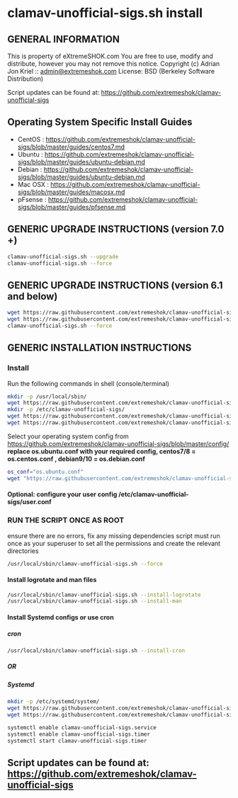 # clamav-unofficial-sigs.sh install

## GENERAL INFORMATION

This is property of eXtremeSHOK.com
You are free to use, modify and distribute, however you may not remove this notice.
Copyright (c) Adrian Jon Kriel :: admin@extremeshok.com
License: BSD (Berkeley Software Distribution)

Script updates can be found at: <https://github.com/extremeshok/clamav-unofficial-sigs>

## Operating System Specific Install Guides

* CentOS : <https://github.com/extremeshok/clamav-unofficial-sigs/blob/master/guides/centos7.md>
* Ubuntu : <https://github.com/extremeshok/clamav-unofficial-sigs/blob/master/guides/ubuntu-debian.md>
* Debian : <https://github.com/extremeshok/clamav-unofficial-sigs/blob/master/guides/ubuntu-debian.md>
* Mac OSX : <https://github.com/extremeshok/clamav-unofficial-sigs/blob/master/guides/macosx.md> 
* pFsense : <https://github.com/extremeshok/clamav-unofficial-sigs/blob/master/guides/pfsense.md>

## GENERIC UPGRADE INSTRUCTIONS (version 7.0 +)

```bash
clamav-unofficial-sigs.sh --upgrade
clamav-unofficial-sigs.sh --force
```

## GENERIC UPGRADE INSTRUCTIONS (version 6.1 and below)

```bash
wget https://raw.githubusercontent.com/extremeshok/clamav-unofficial-sigs/master/clamav-unofficial-sigs.sh -O /usr/local/sbin/clamav-unofficial-sigs.sh && chmod 755 /usr/local/sbin/clamav-unofficial-sigs.sh
wget https://raw.githubusercontent.com/extremeshok/clamav-unofficial-sigs/master/config/master.conf -O /etc/clamav-unofficial-sigs/master.conf
clamav-unofficial-sigs.sh --force
```

## GENERIC INSTALLATION INSTRUCTIONS

### Install

Run the following commands in shell (console/terminal)

```bash
mkdir -p /usr/local/sbin/
wget https://raw.githubusercontent.com/extremeshok/clamav-unofficial-sigs/master/clamav-unofficial-sigs.sh -O /usr/local/sbin/clamav-unofficial-sigs.sh && chmod 755 /usr/local/sbin/clamav-unofficial-sigs.sh
mkdir -p /etc/clamav-unofficial-sigs/
wget https://raw.githubusercontent.com/extremeshok/clamav-unofficial-sigs/master/config/master.conf -O /etc/clamav-unofficial-sigs/master.conf
wget https://raw.githubusercontent.com/extremeshok/clamav-unofficial-sigs/master/config/user.conf -O /etc/clamav-unofficial-sigs/user.conf
```

Select your operating system config from <https://github.com/extremeshok/clamav-unofficial-sigs/blob/master/config/>
**replace os.ubuntu.conf with your required config, centos7/8 = os.centos.conf , debian9/10 = os.debian.conf**

```bash
os_conf="os.ubuntu.conf"
wget "https://raw.githubusercontent.com/extremeshok/clamav-unofficial-sigs/master/config/os/${os_conf}" -O /etc/clamav-unofficial-sigs/os.conf
```

#### Optional: configure your user config /etc/clamav-unofficial-sigs/user.conf

### RUN THE SCRIPT ONCE AS ROOT

ensure there are no errors, fix any missing dependencies
script must run once as your superuser to set all the permissions and create the relevant directories

```bash
/usr/local/sbin/clamav-unofficial-sigs.sh --force
```

#### Install logrotate and man files

```bash
/usr/local/sbin/clamav-unofficial-sigs.sh --install-logrotate
/usr/local/sbin/clamav-unofficial-sigs.sh --install-man
```

#### Install Systemd configs or use cron

##### cron

```bash
/usr/local/sbin/clamav-unofficial-sigs.sh --install-cron
```

##### OR

##### Systemd

```bash
mkdir -p /etc/systemd/system/
wget https://raw.githubusercontent.com/extremeshok/clamav-unofficial-sigs/master/systemd/clamav-unofficial-sigs.service -O /etc/systemd/system/clamav-unofficial-sigs.service
wget https://raw.githubusercontent.com/extremeshok/clamav-unofficial-sigs/master/systemd/clamav-unofficial-sigs.timer -O /etc/systemd/system/clamav-unofficial-sigs.timer

systemctl enable clamav-unofficial-sigs.service
systemctl enable clamav-unofficial-sigs.timer
systemctl start clamav-unofficial-sigs.timer
```

## Script updates can be found at: <https://github.com/extremeshok/clamav-unofficial-sigs>
